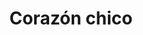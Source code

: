 ---
title: Corazón chico
date: 
draft: false

# descripcion
description : Aro de plata pasante

materials: Plata 925

color: Plateado

dimensions: 0,8cm

code: 01-20-0418

type: "Aros"

categories: []

# Images
# first image will be shown in the product page
images:
  # - image: "images/path_to_image"
  # La ubicacion de las imagenes es imagenes/Aros/Aros.Solo Plata/01-20-0418-corazon-chico
  - image: "./images/aros/solo_plata/01-20-0418-corazon-chico_a.JPG"
  - image: "./images/aros/solo_plata/01-20-0418-corazon-chico_b.JPG"
---